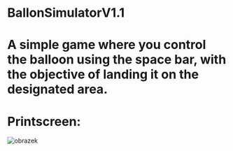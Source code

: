 # BallonSimulatorV1.1

# A simple game where you control the balloon using the space bar, with the objective of landing it on the designated area.

# Printscreen:
![obrazek](https://github.com/Hellmole/BallonSimulatorV1.1/assets/149156309/701de258-e5d6-40ef-8d14-8bd4700d4330)

